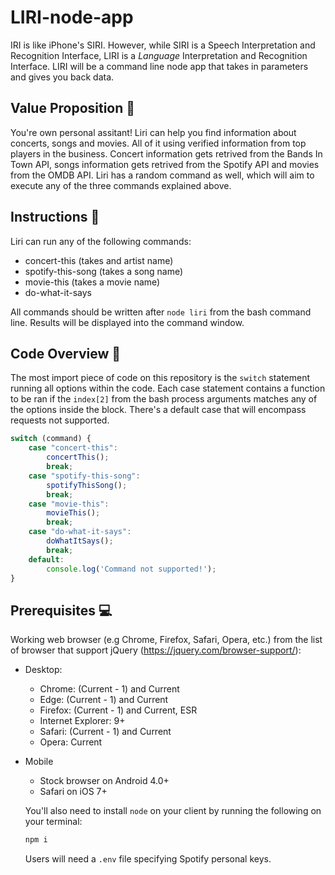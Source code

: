 # LIRI-node-app
IRI is like iPhone's SIRI. However, while SIRI is a Speech Interpretation and Recognition Interface, LIRI is a _Language_ Interpretation and Recognition Interface. LIRI will be a command line node app that takes in parameters and gives you back data.

## Value Proposition :dart:
  
You're own personal assitant! Liri can help you find information about concerts, songs and movies. All of it using verified information from top players in the business. Concert information gets retrived from the Bands In Town API, songs information gets retrived from the Spotify API and movies from the OMDB API. Liri has a random command as well, which will aim to execute any of the three commands explained above. 
  
## Instructions :memo:  
  
Liri can run any of the following commands:
- concert-this (takes and artist name)
- spotify-this-song (takes a song name)
- movie-this (takes a movie name)
- do-what-it-says

All commands should be written after `node liri` from the bash command line. Results will be displayed into the command window.
  
## Code Overview :deciduous_tree:

The most import piece of code on this repository is the `switch` statement running all options within the code. Each case statement contains a function to be ran if the `index[2]` from the bash process arguments matches any of the options inside the block. There's a default case that will encompass requests not supported.
  
```javascript
switch (command) {
    case "concert-this":
        concertThis();
        break;
    case "spotify-this-song":
        spotifyThisSong();
        break;
    case "movie-this":
        movieThis();
        break;
    case "do-what-it-says":
        doWhatItSays();
        break;
    default:
        console.log('Command not supported!');
}
```  
  
## Prerequisites :computer:
Working web browser (e.g Chrome, Firefox, Safari, Opera, etc.) from the list of browser that support jQuery (https://jquery.com/browser-support/):

* Desktop:
  * Chrome: (Current - 1) and Current
  * Edge: (Current - 1) and Current
  * Firefox: (Current - 1) and Current, ESR
  * Internet Explorer: 9+
  * Safari: (Current - 1) and Current
  * Opera: Current

* Mobile
  * Stock browser on Android 4.0+
  * Safari on iOS 7+

  You'll also need to install `node` on your client by running the following on your terminal:
  ```bash
  npm i
  ```
  Users will need a `.env` file specifying Spotify personal keys.